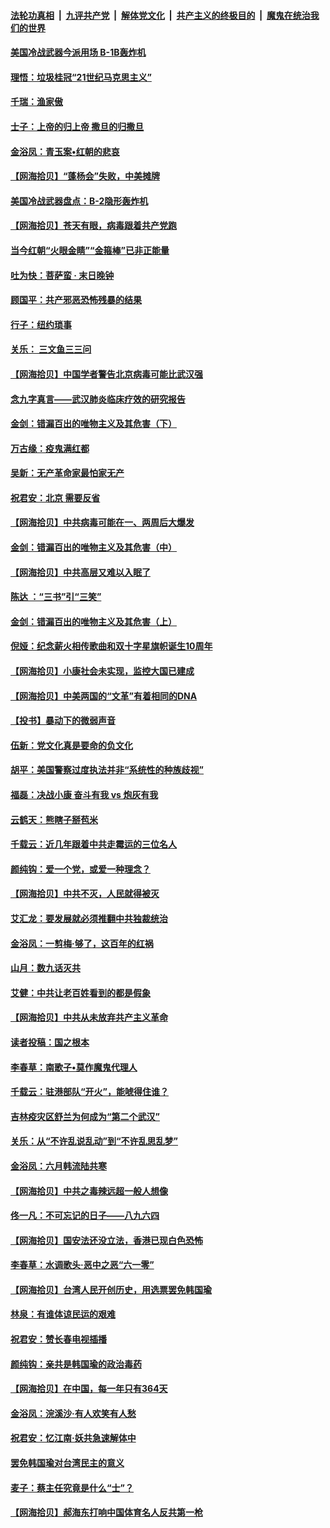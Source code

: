 ####  [法轮功真相](../../../../basic/blob/master/README.md?t=06220731) &nbsp;|&nbsp; [九评共产党](../../../../9ping.md/blob/master/README.md?t=06220731) &nbsp;|&nbsp; [解体党文化](../../../../jtdwh.md/blob/master/README.md?t=06220731)  &nbsp;|&nbsp; [共产主义的终极目的](../../../../gczydzjmd.md/blob/master/README.md?t=06220731) &nbsp;|&nbsp; [魔鬼在统治我们的世界](../../../../mgztzwmdsj.md/blob/master/README.md?t=06220731) 

#### [美国冷战武器今派用场 B-1B轰炸机](../pages/nsc993/n12202368.md?t=06220731) 

#### [理悟：垃圾桂冠“21世纪马克思主义”](../pages/nsc993/n12201220.md?t=06220731) 

#### [千瑞：渔家傲](../pages/nsc993/n12201174.md?t=06220731) 

#### [士子：上帝的归上帝 撒旦的归撒旦](../pages/nsc993/n12199902.md?t=06220731) 

#### [金浴凤：青玉案•红朝的悲哀](../pages/nsc993/n12199650.md?t=06220731) 

#### [【网海拾贝】“蓬杨会”失败，中美摊牌](../pages/nsc993/n12199598.md?t=06220731) 

#### [美国冷战武器盘点：B-2隐形轰炸机](../pages/nsc993/n12199226.md?t=06220731) 

#### [【网海拾贝】苍天有眼，病毒跟着共产党跑](../pages/nsc993/n12197648.md?t=06220731) 

#### [当今红朝“火眼金睛”“金箍棒”已非正能量](../pages/nsc993/n12196834.md?t=06220731) 

#### [吐为快：菩萨蛮 · 末日晚钟](../pages/nsc993/n12196689.md?t=06220731) 

#### [顾国平：共产邪恶恐怖残暴的结果](../pages/nsc993/n12195238.md?t=06220731) 

#### [行子：纽约琐事](../pages/nsc993/n12194752.md?t=06220731) 

#### [关乐： 三文鱼三三问](../pages/nsc993/n12194626.md?t=06220731) 

#### [【网海拾贝】中国学者警告北京病毒可能比武汉强](../pages/nsc993/n12193964.md?t=06220731) 

#### [念九字真言——武汉肺炎临床疗效的研究报告](../pages/nsc993/n12190804.md?t=06220731) 

#### [金剑：错漏百出的唯物主义及其危害（下）](../pages/nsc993/n12191909.md?t=06220731) 

#### [万古缘：疫鬼满红都](../pages/nsc993/n12191847.md?t=06220731) 

#### [吴新：无产革命家最怕家无产](../pages/nsc993/n12191806.md?t=06220731) 

#### [祝君安：北京 需要反省](../pages/nsc993/n12191766.md?t=06220731) 

#### [【网海拾贝】中共病毒可能在一、两周后大爆发](../pages/nsc993/n12190517.md?t=06220731) 

#### [金剑：错漏百出的唯物主义及其危害（中）](../pages/nsc993/n12188778.md?t=06220731) 

#### [【网海拾贝】中共高层又难以入眠了](../pages/nsc993/n12188425.md?t=06220731) 

#### [陈达 ：“三书”引“三笑”](../pages/nsc993/n12187929.md?t=06220731) 

#### [金剑：错漏百出的唯物主义及其危害（上）](../pages/nsc993/n12186502.md?t=06220731) 

#### [倪娅：纪念薪火相传歌曲和双十字星旗帜诞生10周年](../pages/nsc993/n12186439.md?t=06220731) 

#### [【网海拾贝】小康社会未实现，监控大国已建成](../pages/nsc993/n12185468.md?t=06220731) 

#### [【网海拾贝】中美两国的“文革”有着相同的DNA](../pages/nsc993/n12184487.md?t=06220731) 

#### [【投书】暴动下的微弱声音](../pages/nsc993/n12183493.md?t=06220731) 

#### [伍新：党文化真是要命的负文化](../pages/nsc993/n12182742.md?t=06220731) 

#### [胡平：美国警察过度执法并非“系统性的种族歧视”](../pages/nsc993/n12182713.md?t=06220731) 

#### [福磊：决战小康 奋斗有我 vs 炮灰有我](../pages/nsc993/n12182693.md?t=06220731) 

#### [云鹤天：熊瞎子掰苞米](../pages/nsc993/n12182680.md?t=06220731) 

#### [千载云：近几年跟着中共走霉运的三位名人](../pages/nsc993/n12182649.md?t=06220731) 

#### [颜纯钩：爱一个党，或爱一种理念？](../pages/nsc993/n12182640.md?t=06220731) 

#### [【网海拾贝】中共不灭，人民就得被灭](../pages/nsc993/n12180698.md?t=06220731) 

#### [艾汇龙：要发展就必须推翻中共独裁统治](../pages/nsc993/n12180647.md?t=06220731) 

#### [金浴凤：一剪梅·够了，这百年的红祸](../pages/nsc993/n12180002.md?t=06220731) 

#### [山月：数九话灭共](../pages/nsc993/n12179940.md?t=06220731) 

#### [艾健：中共让老百姓看到的都是假象](../pages/nsc993/n12179778.md?t=06220731) 

#### [【网海拾贝】中共从未放弃共产主义革命](../pages/nsc993/n12176687.md?t=06220731) 

#### [读者投稿：国之根本](../pages/nsc993/n12176662.md?t=06220731) 

#### [李春草：南歌子•莫作魔鬼代理人](../pages/nsc993/n12176610.md?t=06220731) 

#### [千载云：驻港部队“开火”，能唬得住谁？](../pages/nsc993/n12176028.md?t=06220731) 

#### [吉林疫灾区舒兰为何成为“第二个武汉”](../pages/nsc993/n12172816.md?t=06220731) 

#### [关乐：从“不许乱说乱动”到“不许乱思乱梦”](../pages/nsc993/n12174760.md?t=06220731) 

#### [金浴凤：六月韩流陆共寒](../pages/nsc993/n12174739.md?t=06220731) 

#### [【网海拾贝】中共之毒辣远超一般人想像](../pages/nsc993/n12174574.md?t=06220731) 

#### [佟一凡：不可忘记的日子——八九六四](../pages/nsc993/n12174371.md?t=06220731) 

#### [【网海拾贝】国安法还没立法，香港已现白色恐怖](../pages/nsc993/n12172467.md?t=06220731) 

#### [李春草：水调歌头·恶中之恶“六一零”](../pages/nsc993/n12171662.md?t=06220731) 

#### [【网海拾贝】台湾人民开创历史，用选票罢免韩国瑜](../pages/nsc993/n12169412.md?t=06220731) 

#### [林泉：有谁体谅民运的艰难](../pages/nsc993/n12169204.md?t=06220731) 

#### [祝君安：赞长春电视插播](../pages/nsc993/n12168998.md?t=06220731) 

#### [颜纯钩：亲共是韩国瑜的政治毒药](../pages/nsc993/n12168959.md?t=06220731) 

#### [【网海拾贝】在中国，每一年只有364天](../pages/nsc993/n12167508.md?t=06220731) 

#### [金浴凤：浣溪沙·有人欢笑有人愁](../pages/nsc993/n12167017.md?t=06220731) 

#### [祝君安：忆江南·妖共急速解体中](../pages/nsc993/n12166832.md?t=06220731) 

#### [罢免韩国瑜对台湾民主的意义](../pages/nsc993/n12166720.md?t=06220731) 

#### [麦子：蔡主任究竟是什么“士”？](../pages/nsc993/n12166126.md?t=06220731) 

#### [【网海拾贝】郝海东打响中国体育名人反共第一枪](../pages/nsc993/n12165325.md?t=06220731) 

